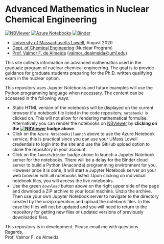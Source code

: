 # Advanced Mathematics in Nuclear Chemical Engineering 

[![NBViewer](https://raw.githubusercontent.com/jupyter/design/master/logos/Badges/nbviewer_badge.svg)](http://nbviewer.jupyter.org/github/dpploy/adv-math/tree/master/notebooks)
[![Azure Notebooks](https://notebooks.azure.com/launch.svg)](https://notebooks.azure.com/dealmeidavf/projects/adv-math)
[![Binder](https://mybinder.org/badge_logo.svg)](https://mybinder.org/v2/gh/dpploy/adv-math/master?filepath=notebooks)

   + [University of Massachusetts Lowell](https://www.uml.edu/), August 2020
   + [Dept. of Chemical Engineering](https://www.uml.edu/Engineering/Chemical/) (Nuclear Program)
   + [Prof. Valmor F. de Almeida](https://www.uml.edu/Engineering/Chemical/faculty/de-Almeida-Valmor.aspx) (valmor_dealmeida@uml.edu)

This site collects information on advanced mathematics used in the graduate program of nuclear chemical engineering. The goal is to provide guidance for graduate students preparing for the Ph.D. written qualifying exam in the nuclear option. 

This repository uses Jupyter Notebooks and future examples will use the Python programming language when necessary. The content can be accessed in
the following ways:
+ Static HTML version of the notebooks will be displayed on the current browser if a 
notebook file listed in the code repository, `notebook/` is clicked on. This will not allow for rendering mathematical formulae. Alternatively you can render the notebooks on [NBViewer](http://nbviewer.jupyter.org/) by **clicking on the [![NBViewer](https://github.com/jupyter/design/blob/master/logos/Badges/nbviewer_badge.svg)](https://nbviewer.jupyter.org/github/dpploy/adv-math/tree/master/notebooks/) badge above**.
+ Click on the `Azure Notebooks|launch` above to use the Azure Notebook service; this is practical since you can use your UMass Lowell credentials to login into the site and use the GitHub upload option to clone the repository in your account.
+ Click on the `launch/binder` badge above to launch a Jupyter Notebook server for the
notebooks. There will be a delay for the Binder cloud server to build a 
Python (Anaconda) programming environment for you. However once it is done, it will 
start a Jupyter Notebook server on your web browser with all notebooks listed. Upon 
clicking on individual notebook files, you will access the live notebooks.
+ Use the green `download` button above on the right upper side of the page and download a ZIP archive to your local machine. Unzip the archive. Then use your own Jupyter Notebook server to navigate to the directory created by the unzip operation and upload the notebook files. In this case the files will not be updated and you will need to return to the repository for getting new files or updated versions of previously downloaded files.

This repository is in development. Please email me with questions.\
Regards,\
Prof. Valmor F. de Almeida
